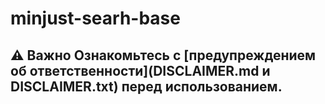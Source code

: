 # minjust-searh-base
## ⚠️ Важно Ознакомьтесь с [предупреждением об ответственности](DISCLAIMER.md и DISCLAIMER.txt) перед использованием.
